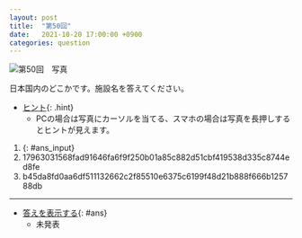 ```yaml
---
layout: post
title:  "第50回"
date:   2021-10-20 17:00:00 +0900
categories: question
---
```


![第50回　写真](/kokodoko/images/q50.jpg "飯田線の駅")

日本国内のどこかです。施設名を答えてください。

- [ヒント](javascript:void(0)){: .hint}
   - PCの場合は写真にカーソルを当てる、スマホの場合は写真を長押しするとヒントが見えます。

1. {: #ans_input}
1. 17963031568fad91646fa6f9f250b01a85c882d51cbf419538d335c8744ed8fe
1. b45da8fd0aa6df511132662c2f85510e6375c6199f48d21b888f666b125788db

---

- [答えを表示する](javascript:void(0)){: #ans}  
   - 未発表

